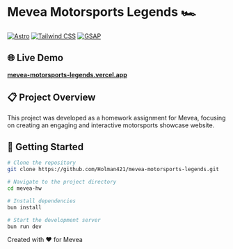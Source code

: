 # Mevea Motorsports Legends 🏎️

[![Astro](https://img.shields.io/badge/built%20with-Astro-FF5D01.svg?style=flat-square)](https://astro.build)
[![Tailwind CSS](https://img.shields.io/badge/Tailwind%20CSS-38B2AC?style=flat-square&logo=tailwind-css&logoColor=white)](https://tailwindcss.com)
[![GSAP](https://img.shields.io/badge/GSAP-88CE02?style=flat-square&logo=greensock&logoColor=white)](https://greensock.com/gsap/)

## 🌐 Live Demo

**[mevea-motorsports-legends.vercel.app](https://mevea-motorsports-legends.vercel.app)**

## 📋 Project Overview

This project was developed as a homework assignment for Mevea, focusing on creating an engaging and interactive motorsports showcase website.

## 🚀 Getting Started

```bash
# Clone the repository
git clone https://github.com/Holman421/mevea-motorsports-legends.git

# Navigate to the project directory
cd mevea-hw

# Install dependencies
bun install

# Start the development server
bun run dev
```

Created with ❤️ for Mevea